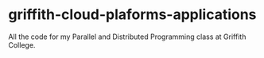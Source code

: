 # griffith-cloud-plaforms-applications
All the code for my Parallel and Distributed Programming class at Griffith College. 
